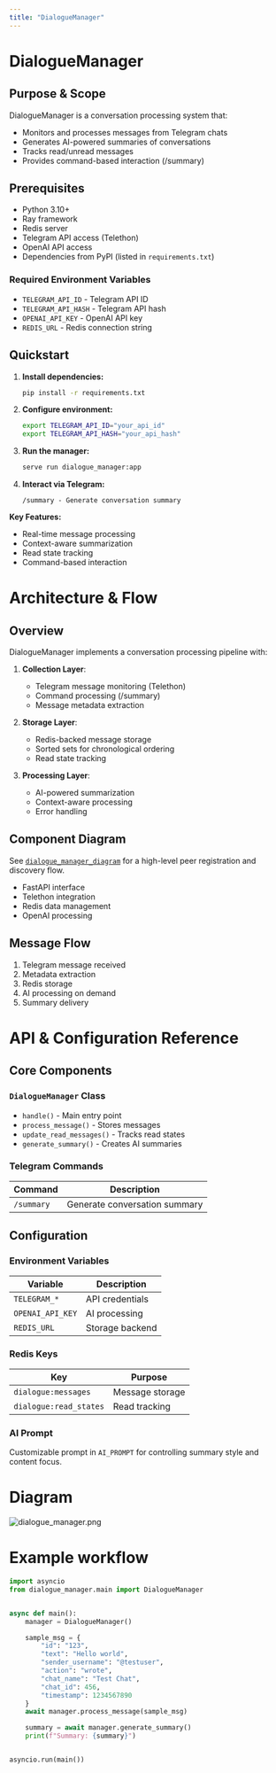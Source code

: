 ```yaml
---
title: "DialogueManager"
---
```


# DialogueManager

## Purpose & Scope
DialogueManager is a conversation processing system that:
- Monitors and processes messages from Telegram chats
- Generates AI-powered summaries of conversations
- Tracks read/unread messages
- Provides command-based interaction (/summary)

## Prerequisites
- Python 3.10+
- Ray framework
- Redis server
- Telegram API access (Telethon)
- OpenAI API access
- Dependencies from PyPI (listed in `requirements.txt`)

### Required Environment Variables
- `TELEGRAM_API_ID` - Telegram API ID
- `TELEGRAM_API_HASH` - Telegram API hash
- `OPENAI_API_KEY` - OpenAI API key
- `REDIS_URL` - Redis connection string

## Quickstart
1. **Install dependencies:**
   ```bash
   pip install -r requirements.txt
   ```

2. **Configure environment:**
   ```bash
   export TELEGRAM_API_ID="your_api_id"
   export TELEGRAM_API_HASH="your_api_hash"
   ```

3. **Run the manager:**
   ```bash
   serve run dialogue_manager:app
   ```

4. **Interact via Telegram:**
   ```
   /summary - Generate conversation summary
   ```

**Key Features:**
- Real-time message processing
- Context-aware summarization
- Read state tracking
- Command-based interaction

# Architecture & Flow

## Overview
DialogueManager implements a conversation processing pipeline with:

1. **Collection Layer**:
   - Telegram message monitoring (Telethon)
   - Command processing (/summary)
   - Message metadata extraction

2. **Storage Layer**:
   - Redis-backed message storage
   - Sorted sets for chronological ordering
   - Read state tracking

3. **Processing Layer**:
   - AI-powered summarization
   - Context-aware processing
   - Error handling

## Component Diagram
See [`dialogue_manager_diagram`](images/diagrams/dialogue_manager_diagram.png) for a high-level peer registration and discovery flow.
- FastAPI interface
- Telethon integration
- Redis data management
- OpenAI processing

## Message Flow
1. Telegram message received
2. Metadata extraction
3. Redis storage
4. AI processing on demand
5. Summary delivery

# API & Configuration Reference

## Core Components

### `DialogueManager` Class
- `handle()` - Main entry point
- `process_message()` - Stores messages
- `update_read_messages()` - Tracks read states
- `generate_summary()` - Creates AI summaries

### Telegram Commands
| Command | Description |
|---------|-------------|
| `/summary` | Generate conversation summary |

## Configuration

### Environment Variables
| Variable | Description |
|----------|-------------|
| `TELEGRAM_*` | API credentials |
| `OPENAI_API_KEY` | AI processing |
| `REDIS_URL` | Storage backend |

### Redis Keys
| Key | Purpose |
|-----|---------|
| `dialogue:messages` | Message storage |
| `dialogue:read_states` | Read tracking |

### AI Prompt
Customizable prompt in `AI_PROMPT` for controlling summary style and content focus.

# Diagram
![dialogue_manager.png](/img/dialogue_manager.png)

# Example workflow

```python
import asyncio
from dialogue_manager.main import DialogueManager


async def main():
    manager = DialogueManager()

    sample_msg = {
        "id": "123",
        "text": "Hello world",
        "sender_username": "@testuser",
        "action": "wrote",
        "chat_name": "Test Chat",
        "chat_id": 456,
        "timestamp": 1234567890
    }
    await manager.process_message(sample_msg)

    summary = await manager.generate_summary()
    print(f"Summary: {summary}")


asyncio.run(main())
```
